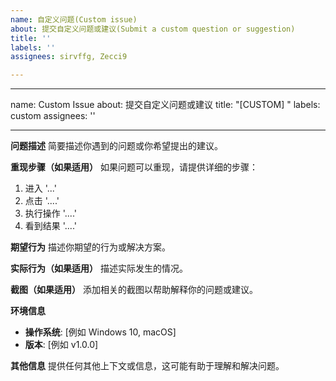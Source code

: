```yaml
---
name: 自定义问题(Custom issue)
about: 提交自定义问题或建议(Submit a custom question or suggestion)
title: ''
labels: ''
assignees: sirvffg, Zecci9

---
```


---
name: Custom Issue
about: 提交自定义问题或建议
title: "[CUSTOM] "
labels: custom
assignees: ''

---

**问题描述**
简要描述你遇到的问题或你希望提出的建议。

**重现步骤（如果适用）**
如果问题可以重现，请提供详细的步骤：
1. 进入 '...'
2. 点击 '....'
3. 执行操作 '....'
4. 看到结果 '....'

**期望行为**
描述你期望的行为或解决方案。

**实际行为（如果适用）**
描述实际发生的情况。

**截图（如果适用）**
添加相关的截图以帮助解释你的问题或建议。

**环境信息**
- **操作系统**: [例如 Windows 10, macOS]
- **版本**: [例如 v1.0.0]

**其他信息**
提供任何其他上下文或信息，这可能有助于理解和解决问题。
